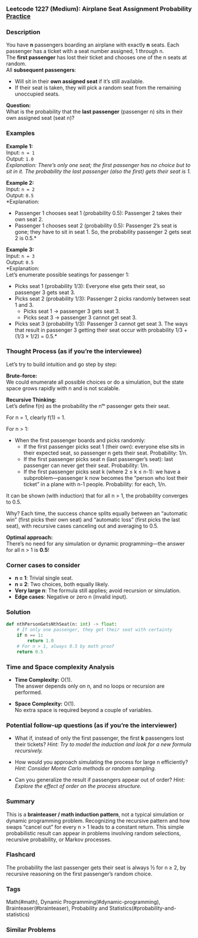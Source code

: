 ### Leetcode 1227 (Medium): Airplane Seat Assignment Probability [Practice](https://leetcode.com/problems/airplane-seat-assignment-probability)

### Description  
You have **n** passengers boarding an airplane with exactly **n** seats. Each passenger has a ticket with a seat number assigned, 1 through n.  
The **first passenger** has lost their ticket and chooses one of the n seats at random.  
All **subsequent passengers**:
- Will sit in their **own assigned seat** if it’s still available.
- If their seat is taken, they will pick a random seat from the remaining unoccupied seats.

**Question:**  
What is the probability that the **last passenger** (passenger n) sits in their own assigned seat (seat n)?


### Examples  

**Example 1:**  
Input: `n = 1`  
Output: `1.0`  
*Explanation: There’s only one seat; the first passenger has no choice but to sit in it. The probability the last passenger (also the first) gets their seat is 1.*

**Example 2:**  
Input: `n = 2`  
Output: `0.5`  
*Explanation:  
- Passenger 1 chooses seat 1 (probability 0.5): Passenger 2 takes their own seat 2.
- Passenger 1 chooses seat 2 (probability 0.5): Passenger 2’s seat is gone; they have to sit in seat 1.
So, the probability passenger 2 gets seat 2 is 0.5.*

**Example 3:**  
Input: `n = 3`  
Output: `0.5`  
*Explanation:  
Let’s enumerate possible seatings for passenger 1:  
- Picks seat 1 (probability 1/3): Everyone else gets their seat, so passenger 3 gets seat 3.
- Picks seat 2 (probability 1/3): Passenger 2 picks randomly between seat 1 and 3.
    - Picks seat 1 → passenger 3 gets seat 3.
    - Picks seat 3 → passenger 3 cannot get seat 3.
- Picks seat 3 (probability 1/3): Passenger 3 cannot get seat 3.
The ways that result in passenger 3 getting their seat occur with probability 1/3 + (1/3 × 1/2) = 0.5.*


### Thought Process (as if you’re the interviewee)  
Let’s try to build intuition and go step by step:

**Brute-force:**  
We could enumerate all possible choices or do a simulation, but the state space grows rapidly with n and is not scalable.

**Recursive Thinking:**  
Let’s define f(n) as the probability the nᵗʰ passenger gets their seat.

For n = 1, clearly f(1) = 1.

For n > 1:
- When the first passenger boards and picks randomly:
  - If the first passenger picks seat 1 (their own): everyone else sits in their expected seat, so passenger n gets their seat. Probability: 1/n.
  - If the first passenger picks seat n (last passenger’s seat): last passenger can never get their seat. Probability: 1/n.
  - If the first passenger picks seat k (where 2 ≤ k ≤ n-1): we have a subproblem—passenger k now becomes the “person who lost their ticket” in a plane with n-1 people. Probability: for each, 1/n.

It can be shown (with induction) that for all n > 1, the probability converges to 0.5.

Why? Each time, the success chance splits equally between an “automatic win” (first picks their own seat) and “automatic loss” (first picks the last seat), with recursive cases canceling out and averaging to 0.5.

**Optimal approach:**  
There’s no need for any simulation or dynamic programming—the answer for all n > 1 is **0.5**!


### Corner cases to consider  
- **n = 1**: Trivial single seat.
- **n = 2**: Two choices, both equally likely.
- **Very large n**: The formula still applies; avoid recursion or simulation.
- **Edge cases**: Negative or zero n (invalid input).


### Solution

```python
def nthPersonGetsNthSeat(n: int) -> float:
    # If only one passenger, they get their seat with certainty
    if n == 1:
        return 1.0
    # For n > 1, always 0.5 by math proof
    return 0.5
```


### Time and Space complexity Analysis  

- **Time Complexity:** O(1).  
  The answer depends only on n, and no loops or recursion are performed.

- **Space Complexity:** O(1).  
  No extra space is required beyond a couple of variables.


### Potential follow-up questions (as if you’re the interviewer)  

- What if, instead of only the first passenger, the first **k** passengers lost their tickets?
  *Hint: Try to model the induction and look for a new formula recursively.*

- How would you approach simulating the process for large n efficiently?
  *Hint: Consider Monte Carlo methods or random sampling.*

- Can you generalize the result if passengers appear out of order?
  *Hint: Explore the effect of order on the process structure.*


### Summary

This is a **brainteaser / math induction pattern**, not a typical simulation or dynamic programming problem. Recognizing the recursive pattern and how swaps “cancel out” for every n > 1 leads to a constant return. This simple probabilistic result can appear in problems involving random selections, recursive probability, or Markov processes.


### Flashcard
The probability the last passenger gets their seat is always ½ for n ≥ 2, by recursive reasoning on the first passenger’s random choice.

### Tags
Math(#math), Dynamic Programming(#dynamic-programming), Brainteaser(#brainteaser), Probability and Statistics(#probability-and-statistics)

### Similar Problems
